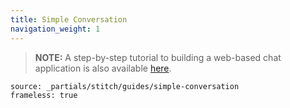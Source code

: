 ```yaml
---
title: Simple Conversation
navigation_weight: 1
---
```


> **NOTE:** A step-by-step tutorial to building a web-based chat application is also available [here](/client-sdk/tutorials/in-app-messaging/introduction).

```tabbed_content
source: _partials/stitch/guides/simple-conversation
frameless: true
```
